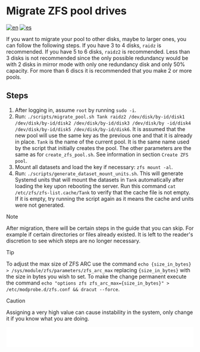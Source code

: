 # Migrate ZFS pool drives

[![en](https://img.shields.io/badge/lang-en-blue.svg)](Migrate%20zfs%20pool%20drives.md)
[![es](https://img.shields.io/badge/lang-es-blue.svg)](Migrate%20zfs%20pool%20drives.es.md)

If you want to migrate your pool to other disks, maybe to larger ones, you can follow the following steps. If you have 3 to 4 disks, `raidz` is recommended. If you have 5 to 6 disks, `raidz2` is recommended. Less than 3 disks is not recommended since the only possible redundancy would be with 2 disks in mirror mode with only one redundancy disk and only 50% capacity. For more than 6 discs it is recommended that you make 2 or more pools.

## Steps

1. After logging in, assume `root` by running `sudo -i`.
2. Run: `./scripts/migrate_pool.sh Tank raidz2 /dev/disk/by-id/disk1 /dev/disk/by-id/disk2 /dev/disk/by-id/disk3 /dev/disk/by -id/disk4 /dev/disk/by-id/disk5 /dev/disk/by-id/disk6`. It is assumed that the new pool will use the same key as the previous one and that it is already in place. `Tank` is the name of the current pool. It is the same name used by the script that initially creates the pool. The other parameters are the same as for `create_zfs_pool.sh`. See information in section `Create ZFS pool`.
3. Mount all datasets and load the key if necessary: `zfs mount -al`.
4. Run: `./scripts/generate_dataset_mount_units.sh`. This will generate Systemd units that will mount the datasets in `Tank` automatically after loading the key upon rebooting the server. Run this command `cat /etc/zfs/zfs-list.cache/Tank` to verify that the cache file is not empty. If it is empty, try running the script again as it means the cache and units were not generated.

> [!NOTE]
> After migration, there will be certain steps in the guide that you can skip. For example if certain directories or files already existed. It is left to the reader's discretion to see which steps are no longer necessary.

> [!TIP]
> To adjust the max size of ZFS ARC use the command `echo {size_in_bytes} > /sys/module/zfs/parameters/zfs_arc_max` replacing `{size_in_bytes}` with the size in bytes you wish to set. To make the change permanent execute the command `echo "options zfs zfs_arc_max={size_in_bytes}" > /etc/modprobe.d/zfs.conf && dracut --force`.

> [!Caution]
> Assigning a very high value can cause instability in the system, only change it if you know what you are doing.

[<img width="33.3%" src="buttons/prev-Configure zfs.svg" alt="Configure ZFS">](Configure%20zfs.md)[<img width="33.3%" src="buttons/jump-Index.svg" alt="Index">](README.md)[<img width="33.3%" src="buttons/next-Configure shares.svg" alt="Configure shares">](Configure%20shares.md)
